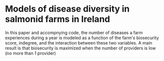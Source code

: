 # Models of disease diversity in salmonid farms in Ireland
In this paper and accompnying code, the number of diseases a farm experiences during a year is modeled as a function of the farm's biosecurity score, indegree, and the interaction between these two variables.
A main result is that biosecurity is maximized when the number of providers is low (no more than 1 provider)
